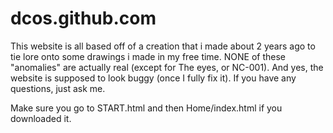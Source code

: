 # dcos.github.com
This website is all based off of a creation that i made about 2 years ago to tie lore onto some drawings i made in my free time. NONE of these "anomalies" are actually real (except for The eyes, or NC-001). And yes, the website is supposed to look buggy (once I fully fix it). If you have any questions, just ask me.

Make sure you go to START.html and then Home/index.html if you downloaded it.